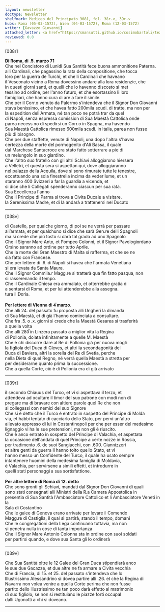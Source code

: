 ```yaml
---
layout: newsletter
doctype: Newsletter
shelfmark: Mediceo del Principato 3081, fol. 38r-v, 39r-v
hubs: Roma (05-03-1572), Wien (04-03-1572), Roma (12-03-1572)
writer: [Gavazzo Giovanni]
attached_letter: <a href="https://smansutti.github.io/cosimobartoli/texts/2981_017/">2981_017</a>
reviewed: 0.0
---
```


[038r]  
  
  
<strong>Di Roma, di .5. marzo 71</strong>  
Che nel Concistoro di Lunidi Sua Santità fece buona ammonitione Paterna.  
alli Cardinali, che pagassino la rata della compositione, che tocca  
loro per la guerra de Turchi, et che li Cardinali che haveano  
il Vesconato vicino a Roma dovessino andare alla lora residenzie, che  
in questi giorni santi, et quelli che lo havenno discosto si met  
tessino ad ordine, per l'anno futuro, et che esortassino li loro  
famigliari, che hanno cura di are a fare il simile.  
Che per il Corr.o venuto da Palermo s'intendeva che il Signor Don Giovanni  
stava benissimo, et che havea fatto 200mila scudi. di tratte, ma non per  
la espedition dell'Armata, né tan poco ne potrà trar da quel  
di Napoli, senza espressa comission di Sua Maestà Cattolica onde  
parea necess.no di spedirsi un Corr.o in Spagna, ma havendo  
Sua Maestà Cattolica rimesso 600mila scudi. in Italia, parea non fusse  
più di bisogno.  
Che per due staffette, venute di Napoli, una dopo l'altra s'havea  
certezza della morte del pormogenito d'Ali Bassa, il quale  
dal Marchese Santacroce era stato fatto sotterrare a pie di  
un melungolo in suo giardino.  
Che l'altro suo fratello con gli altri Schiavi alloggiarono hiersera  
a Velletri, et questa sera si aspettan qui, dove alloggiaranno  
nel palazzo della Acquila, dove si sono rimurate tutte le tenestre,  
eccettuando una sola finestrella incima da veder lume, et un  
staranno 400 Svizzeri a far la guardia a vicenda, et  
si dice che li Collegati spenderanno ciascun per sua rata.  
Sua Eccellenza l'anno  
Che il Principe di Parma si trova a Civita Ducale a visitare.  
la Serenissima Madre, et di là andarà a trattenersi nel Ducato  
  
---  

[038v]  
  
  
di Castello, per qualche giorno, di poi se ne verrà per passare  
all’armata, et per qualchuno si dice che sarà Gen.re delli Spagnoli  
ma si crede che più tosto si darà tal grado ad uno Spagnolo  
Che il Signor Mare Anto, et Pompeo Colonni, et il Signor Pavologiordano  
Orsino saranno ad ordine per tutto Aprile.  
Che la morte del Gran Maestro di Malta si rafferma, et che se ne  
sia fatto con Francese.  
Che per lettere di .6. di Napoli si havea che l'armata Venetiana  
si era levata da Santa Maura.  
Che il Signor Commila.r Magg.re si tratterà qua fin fatto pasqua, non  
si rasserenando il tempo.  
Che il Cardinale Chiesa era ammalato, et otterrebbe gratia di  
a sentarsi di Roma, et per lui attenderebbe alla assegna.  
tura il Doria.  
<br/><strong>Per lettere di Vienna di 4̅ marzo.</strong>  
Che alli 24. del passato fu proposta alli Ungheri la dimanda  
di Sua Maestà, et di già l'hanno cominciata a consultare.  
Che fra .5. o .x. giorni si crede che la Maestà Cesarea si trasferirà  
a quella volta  
Che alli 280̅ in Linzera passato a miglior vita la Regina  
di Pollonia, dolata infinitamente a quelle M. Maestà  
Che è chi discorre dare al Re di Pollonia già per nuova mogli  
la figliola del Duca di Cleves, et altri la secondagonità del  
Duca di Baviera, altri la sorella del Re di Svetia, perche  
nella Dieta di quel Regno, né verrà quella Maestà a stretta per  
per desiderarne quanto prima la successione.  
Che a quella Corte, ciò è di Pollonia era di già arrivato  
  
---  

[039r]  
  
  
il secondo Chiauus del Turco, et vi si aspettava il terzo, et  
attendeva ad ocultare il timor del suo patrone con modi non di  
pregare ma di bravare con altiere parole quel Re che non  
si collegassi con nemici del suo Signore  
Che si è detto che il Turco è entrato in sospetto del Principe di Molda  
via, et habbi tentato di cacciarlo dello Stato, per pervi un'altro  
allevato appresso di lui in Costantinopoli per che per esser del medesimo  
lignaggio vi ha le sue pretensioni, ma non gli è riuscito.  
Che è anco entrato in sospetto del Principe di Valachia, et aspettata  
la occasione dell'andata di quel Principe a certe nozze in Rossia,  
per tradimento .6. de suoi Sangiacchi, con .600. Giannizzeri  
et altre genti da guerra li hanno tolto quello Stato, et vi  
hanno messo un Confidente del Turco, il quale ha usato sempre  
intantenere huomini della medesima famiglia di Moldavia,  
è Valachia, per servirsene a simili effetti, et introdurre in  
quelli stati personaggi a sua sortisfattione.  
<br/><strong>Per altre lettere di Roma di 12. detto</strong>  
Che sono gronti gli Schiavi, mandati dal Signor Don Giovanni di quali  
sono stati consegnati alli Ministri della R.a Camera Appostolica in  
presentia di Sua Santità l'Ambasciatore Cattolico et li Ambasciatore Veneti in la  
Sala di Costantino  
Che le galee di Genova erano arrivate per levare il Comendo  
Magg.re di Castiglia, il qual si partirà, stando il tempo, domani  
Che le congregationi della Lega continuano tuttavia, ma non  
si penetra nulla in cose di tanta importanza  
Che il Signor Mare Antonio Colonna sta in ordine con suoi soldati  
per partirsi quando, e dove sua Santa gli lo ordinerà  
  
---  

[039v]  
  
  
Che Sua Santità oltre le 12 Galee del Gran Duca stipendiarà anco  
le sue due Gacazze, et due altre ne fa armare a Civita vecchia  
Che di Francia, di 15. et 25. del passato s'intendeva che lo  
Illustrissimo Alessandrino si dovea partire alli .26. et che la Regina di  
Navarra non volea venire a quella Corte perima che non fusse  
partito dello Illustrissimo ne tan poco darà effetto al matrimonio  
di suo figliolo, se non si restituiano le piazze forti occupal  
dalli Ugonotti a chi si doveano.  
  
---  

